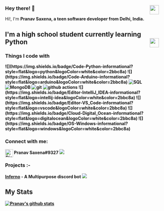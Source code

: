 ### Hey there! 👋  <img align="right" src="https://komarev.com/ghpvc/?username=Pranav-Saxena&style=flat&label=Profile+Views&color=blue" width="30">

<p>Hi!, I'm <b>Pranav Saxena<b>, a teen software developer from <b>Delhi, India</b>.</p>

## I'm a high school student currently learning Python <img align = "right" src = "https://i.imgur.com/ml09ccU.png" width="30">

<h3>Things I code with</h3>
<p>
  ![](https://img.shields.io/badge/Code-Python-informational?style=flat&logo=python&logoColor=white&color=2bbc8a)
  ![](https://img.shields.io/badge/Code-Arduino-informational?style=flat&logo=arduino&logoColor=white&color=2bbc8a)
  <img alt="SQL" src="https://img.shields.io/badge/-SQL-E10098?style=flat-square&logo=sql&logoColor=white" />
  <img alt="MongoDB" src="https://img.shields.io/badge/-MongoDB-13aa52?style=flat-square&logo=mongodb&logoColor=white" />
  <img alt="git" src="https://img.shields.io/badge/-Git-F05032?style=flat-square&logo=git&logoColor=white" />
  <img alt="github actions" src="https://img.shields.io/badge/-Github_Actions-2088FF?style=flat-square&logo=github-actions&logoColor=white" />
  ![](https://img.shields.io/badge/Editor-IntelliJ_IDEA-informational?style=flat&logo=intellij-idea&logoColor=white&color=2bbc8a)
  ![](https://img.shields.io/badge/Editor-VS_Code-informational?style=flat&logo=vscode&logoColor=white&color=2bbc8a)
  ![](https://img.shields.io/badge/Cloud-Digital_Ocean-informational?style=flat&logo=digitalocean&logoColor=white&color=2bbc8a)
  ![](https://img.shields.io/badge/OS-Windows-informational?style=flat&logo=windows&logoColor=white&color=2bbc8a)
 </p>
  
### Connect with me:
  <img align="left" alt="Discord" width="26px" src="https://discord.com/assets/f8389ca1a741a115313bede9ac02e2c0.svg"/> Pranav Saxena#9327
  ![](https://img.shields.io/discord/490948346773635102?color=%237289DA&label=Inferno_Community&logo=discord&logoColor=white&url=https://discord.gg/tTr6DvyRCH)
  
### Projects :-
  [Inferno](https://discord.com/api/oauth2/authorize?client_id=808690602358079508&permissions=4294967287&scope=bot) - A Multipurpose discord bot ![](https://img.shields.io/discord/490948346773635102?color=%237289DA&label=Inferno_Community&logo=discord&logoColor=white&url=https://discord.gg/tTr6DvyRCH)
  
## My Stats
  [![Pranav's github stats](https://github-readme-stats.vercel.app/api?username=Pranav-Saxena&count_private=true&include_all_commits=true&theme=radical)](https://github.com/Pranav-Saxena)
